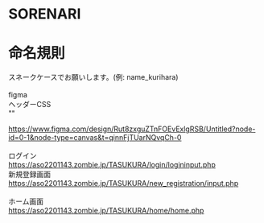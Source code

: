 # SORENARI

# 命名規則
スネークケースでお願いします。(例: name_kurihara)<br>
<br>
figma<br>
ヘッダーCSS<br>
"<link rel="stylesheet" href="../header/css/header.css">"<br>

https://www.figma.com/design/Rut8zxguZTnFOEvExlgRSB/Untitled?node-id=0-1&node-type=canvas&t=qinnFjTUarNQvqCh-0<br>
<br>
ログイン<br>
https://aso2201143.zombie.jp/TASUKURA/login/logininput.php
<br>
新規登録画面<br>
https://aso2201143.zombie.jp/TASUKURA/new_registration/input.php<br>
<br>
ホーム画面<br>
https://aso2201143.zombie.jp/TASUKURA/home/home.php<br>
